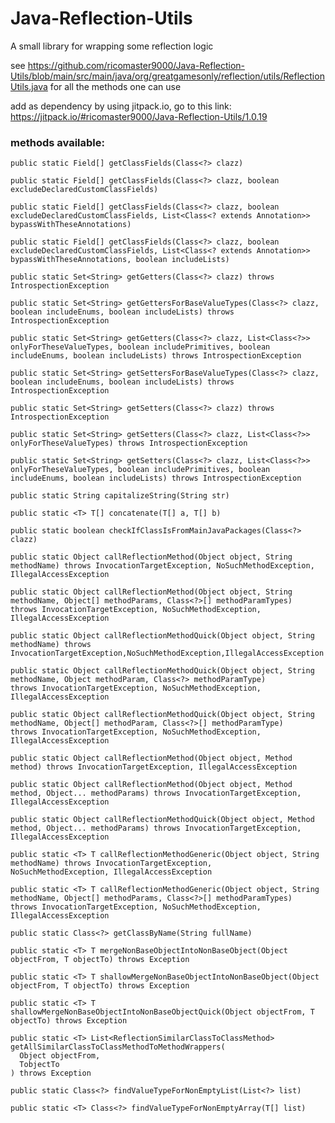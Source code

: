 # Java-Reflection-Utils
A small library for wrapping some reflection logic

see https://github.com/ricomaster9000/Java-Reflection-Utils/blob/main/src/main/java/org/greatgamesonly/reflection/utils/ReflectionUtils.java for all the methods one can use

add as dependency by using jitpack.io, go to this link: https://jitpack.io/#ricomaster9000/Java-Reflection-Utils/1.0.19

### methods available:

    public static Field[] getClassFields(Class<?> clazz)

    public static Field[] getClassFields(Class<?> clazz, boolean excludeDeclaredCustomClassFields)

    public static Field[] getClassFields(Class<?> clazz, boolean excludeDeclaredCustomClassFields, List<Class<? extends Annotation>> 
    bypassWithTheseAnnotations)

    public static Field[] getClassFields(Class<?> clazz, boolean excludeDeclaredCustomClassFields, List<Class<? extends Annotation>> 
    bypassWithTheseAnnotations, boolean includeLists)

    public static Set<String> getGetters(Class<?> clazz) throws IntrospectionException

    public static Set<String> getGettersForBaseValueTypes(Class<?> clazz, boolean includeEnums, boolean includeLists) throws 
    IntrospectionException

    public static Set<String> getGetters(Class<?> clazz, List<Class<?>> onlyForTheseValueTypes, boolean includePrimitives, boolean 
    includeEnums, boolean includeLists) throws IntrospectionException

    public static Set<String> getSettersForBaseValueTypes(Class<?> clazz, boolean includeEnums, boolean includeLists) throws 
    IntrospectionException

    public static Set<String> getSetters(Class<?> clazz) throws IntrospectionException

    public static Set<String> getSetters(Class<?> clazz, List<Class<?>> onlyForTheseValueTypes) throws IntrospectionException

    public static Set<String> getSetters(Class<?> clazz, List<Class<?>> onlyForTheseValueTypes, boolean includePrimitives, boolean 
    includeEnums, boolean includeLists) throws IntrospectionException

    public static String capitalizeString(String str)

    public static <T> T[] concatenate(T[] a, T[] b)

    public static boolean checkIfClassIsFromMainJavaPackages(Class<?> clazz)

    public static Object callReflectionMethod(Object object, String methodName) throws InvocationTargetException, NoSuchMethodException, 
    IllegalAccessException

    public static Object callReflectionMethod(Object object, String methodName, Object[] methodParams, Class<?>[] methodParamTypes) 
    throws InvocationTargetException, NoSuchMethodException, IllegalAccessException
    
    public static Object callReflectionMethodQuick(Object object, String methodName) throws
    InvocationTargetException,NoSuchMethodException,IllegalAccessException

    public static Object callReflectionMethodQuick(Object object, String methodName, Object methodParam, Class<?> methodParamType) 
    throws InvocationTargetException, NoSuchMethodException, IllegalAccessException

    public static Object callReflectionMethodQuick(Object object, String methodName, Object[] methodParam, Class<?>[] methodParamType) 
    throws InvocationTargetException, NoSuchMethodException, IllegalAccessException

    public static Object callReflectionMethod(Object object, Method method) throws InvocationTargetException, IllegalAccessException

    public static Object callReflectionMethod(Object object, Method method, Object... methodParams) throws InvocationTargetException, IllegalAccessException

    public static Object callReflectionMethodQuick(Object object, Method method, Object... methodParams) throws InvocationTargetException, IllegalAccessException

    public static <T> T callReflectionMethodGeneric(Object object, String methodName) throws InvocationTargetException, 
    NoSuchMethodException, IllegalAccessException

    public static <T> T callReflectionMethodGeneric(Object object, String methodName, Object[] methodParams, Class<?>[] methodParamTypes)  
    throws InvocationTargetException, NoSuchMethodException, IllegalAccessException

    public static Class<?> getClassByName(String fullName)

    public static <T> T mergeNonBaseObjectIntoNonBaseObject(Object objectFrom, T objectTo) throws Exception

    public static <T> T shallowMergeNonBaseObjectIntoNonBaseObject(Object objectFrom, T objectTo) throws Exception

    public static <T> T shallowMergeNonBaseObjectIntoNonBaseObjectQuick(Object objectFrom, T objectTo) throws Exception

    public static <T> List<ReflectionSimilarClassToClassMethod> getAllSimilarClassToClassMethodToMethodWrappers(
      Object objectFrom,
      TobjectTo
    ) throws Exception

    public static Class<?> findValueTypeForNonEmptyList(List<?> list)

    public static <T> Class<?> findValueTypeForNonEmptyArray(T[] list)

